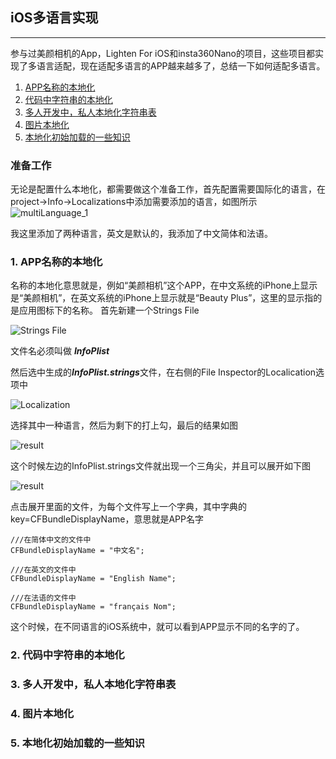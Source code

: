 ## iOS多语言实现
---
参与过美颜相机的App，Lighten For iOS和insta360Nano的项目，这些项目都实现了多语言适配，现在适配多语言的APP越来越多了，总结一下如何适配多语言。

1. [APP名称的本地化](#first)
2. [代码中字符串的本地化](#second)
3. [多人开发中，私人本地化字符串表](#third)
4. [图片本地化](#fourth)
5. [本地化初始加载的一些知识](#fifth)

### 准备工作
无论是配置什么本地化，都需要做这个准备工作，首先配置需要国际化的语言，在project->Info->Localizations中添加需要添加的语言，如图所示
![multiLanguage_1](https://supergithuber.github.io/img2/multiLanguage_1.png)

我这里添加了两种语言，英文是默认的，我添加了中文简体和法语。
### 1. <span id="first">APP名称的本地化</span>

名称的本地化意思就是，例如“美颜相机”这个APP，在中文系统的iPhone上显示是“美颜相机”，在英文系统的iPhone上显示就是“Beauty Plus”，这里的显示指的是应用图标下的名称。
首先新建一个Strings File

![Strings File](https://supergithuber.github.io/img2/multiLanguage_2.png)

文件名必须叫做 ***InfoPlist*** 

然后选中生成的***InfoPlist.strings***文件，在右侧的File Inspector的Localication选项中

![Localization](https://supergithuber.github.io/img2/multiLanguage_3.png)

选择其中一种语言，然后为剩下的打上勾，最后的结果如图

![result](https://supergithuber.github.io/img2/multiLanguage_4.png)

这个时候左边的InfoPlist.strings文件就出现一个三角尖，并且可以展开如下图

![result](https://supergithuber.github.io/img2/multiLanguage_5.png)

点击展开里面的文件，为每个文件写上一个字典，其中字典的key=CFBundleDisplayName，意思就是APP名字

```
///在简体中文的文件中
CFBundleDisplayName = "中文名";

///在英文的文件中
CFBundleDisplayName = "English Name";

///在法语的文件中
CFBundleDisplayName = "français Nom";

```
这个时候，在不同语言的iOS系统中，就可以看到APP显示不同的名字的了。
### 2. <span id="second">代码中字符串的本地化</span>

### 3. <span id="third">多人开发中，私人本地化字符串表</span>

### 4. <span id="fourth">图片本地化</span>

### 5. <span id="fifth">本地化初始加载的一些知识</span>